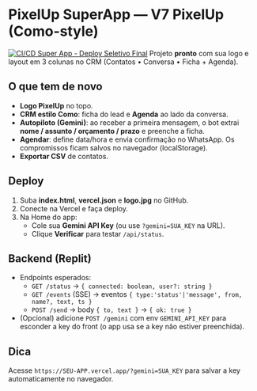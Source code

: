 # PixelUp SuperApp — V7 PixelUp (Como-style)
[![CI/CD Super App - Deploy Seletivo Final](https://github.com/pixelupmrk/superapp/actions/workflows/deploy.yml/badge.svg)](https://github.com/pixelupmrk/superapp/actions/workflows/deploy.yml)
Projeto **pronto** com sua logo e layout em 3 colunas no CRM (Contatos • Conversa • Ficha + Agenda).

## O que tem de novo
- **Logo PixelUp** no topo.
- **CRM estilo Como**: ficha do lead e **Agenda** ao lado da conversa.
- **Autopiloto (Gemini)**: ao receber a primeira mensagem, o bot extrai **nome / assunto / orçamento / prazo** e preenche a ficha.
- **Agendar**: define data/hora e envia confirmação no WhatsApp. Os compromissos ficam salvos no navegador (localStorage).
- **Exportar CSV** de contatos.

## Deploy
1. Suba **index.html**, **vercel.json** e **logo.jpg** no GitHub.
2. Conecte na Vercel e faça deploy.
3. Na Home do app:
   - Cole sua **Gemini API Key** (ou use `?gemini=SUA_KEY` na URL).
   - Clique **Verificar** para testar `/api/status`.

## Backend (Replit)
- Endpoints esperados:
  - `GET /status` → `{ connected: boolean, user?: string }`
  - `GET /events` (SSE) → eventos `{ type:'status'|'message', from, name?, text, ts }`
  - `POST /send` → body `{ to, text }` → `{ ok: true }`
- (Opcional) adicione `POST /gemini` com env `GEMINI_API_KEY` para esconder a key do front (o app usa se a key não estiver preenchida).

## Dica
Acesse `https://SEU-APP.vercel.app/?gemini=SUA_KEY` para salvar a key automaticamente no navegador.
